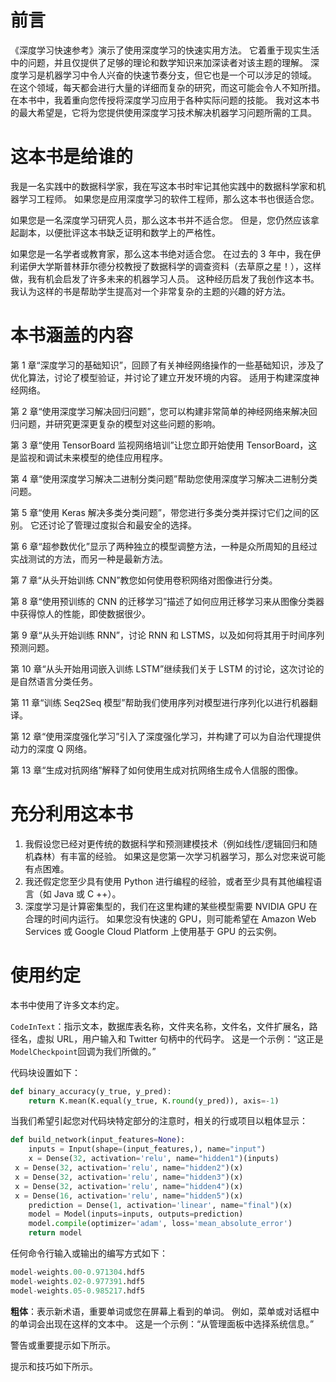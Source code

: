 # 前言

《深度学习快速参考》演示了使用深度学习的快速实用方法。 它着重于现实生活中的问题，并且仅提供了足够的理论和数学知识来加深读者对该主题的理解。 深度学习是机器学习中令人兴奋的快速节奏分支，但它也是一个可以涉足的领域。 在这个领域，每天都会进行大量的详细而复杂的研究，而这可能会令人不知所措。 在本书中，我着重向您传授将深度学习应用于各种实际问题的技能。 我对这本书的最大希望是，它将为您提供使用深度学习技术解决机器学习问题所需的工具。

# 这本书是给谁的

我是一名实践中的数据科学家，我在写这本书时牢记其他实践中的数据科学家和机器学习工程师。 如果您是应用深度学习的软件工程师，那么这本书也很适合您。

如果您是一名深度学习研究人员，那么这本书并不适合您。 但是，您仍然应该拿起副本，以便批评这本书缺乏证明和数学上的严格性。

如果您是一名学者或教育家，那么这本书绝对适合您。 在过去的 3 年中，我在伊利诺伊大学斯普林菲尔德分校教授了数据科学的调查资料（去草原之星！），这样做，我有机会启发了许多未来的机器学习人员。 这种经历启发了我创作这本书。 我认为这样的书是帮助学生提高对一个非常复杂的主题的兴趣的好方法。

# 本书涵盖的内容

第 1 章“深度学习的基础知识”，回顾了有关神经网络操作的一些基础知识，涉及了优化算法，讨论了模型验证，并讨论了建立开发环境的内容。 适用于构建深度神经网络。

第 2 章“使用深度学习解决回归问题”，您可以构建非常简单的神经网络来解决回归问题，并研究更深更复杂的模型对这些问题的影响。

第 3 章“使用 TensorBoard 监视网络培训”让您立即开始使用 TensorBoard，这是监视和调试未来模型的绝佳应用程序。

第 4 章“使用深度学习解决二进制分类问题”帮助您使用深度学习解决二进制分类问题。

第 5 章“使用 Keras 解决多类分类问题”，带您进行多类分类并探讨它们之间的区别。 它还讨论了管理过度拟合和最安全的选择。

第 6 章“超参数优化”显示了两种独立的模型调整方法，一种是众所周知的且经过实战测试的方法，而另一种是最新方法。

第 7 章“从头开始训练 CNN”教您如何使用卷积网络对图像进行分类。

第 8 章“使用预训练的 CNN 的迁移学习”描述了如何应用迁移学习来从图像分类器中获得惊人的性能，即使数据很少。

第 9 章“从头开始训练 RNN”，讨论 RNN 和 LSTMS，以及如何将其用于时间序列预测问题。

第 10 章“从头开始用词嵌入训练 LSTM”继续我们关于 LSTM 的讨论，这次讨论的是自然语言分类任务。

第 11 章“训练 Seq2Seq 模型”帮助我们使用序列对模型进行序列化以进行机器翻译。

第 12 章“使用深度强化学习”引入了深度强化学习，并构建了可以为自治代理提供动力的深度 Q 网络。

第 13 章“生成对抗网络”解释了如何使用生成对抗网络生成令人信服的图像。

# 充分利用这本书

1.  我假设您已经对更传统的数据科学和预测建模技术（例如线性/逻辑回归和随机森林）有丰富的经验。 如果这是您第一次学习机器学习，那么对您来说可能有点困难。
2.  我还假定您至少具有使用 Python 进行编程的经验，或者至少具有其他编程语言（如 Java 或 C ++）。
3.  深度学习是计算密集型的，我们在这里构建的某些模型需要 NVIDIA GPU 在合理的时间内运行。 如果您没有快速的 GPU，则可能希望在 Amazon Web Services 或 Google Cloud Platform 上使用基于 GPU 的云实例。

# 使用约定

本书中使用了许多文本约定。

`CodeInText`：指示文本，数据库表名称，文件夹名称，文件名，文件扩展名，路径名，虚拟 URL，用户输入和 Twitter 句柄中的代码字。 这是一个示例：“这正是`ModelCheckpoint`回调为我们所做的。”

代码块设置如下：

```py
def binary_accuracy(y_true, y_pred):
    return K.mean(K.equal(y_true, K.round(y_pred)), axis=-1)
```

当我们希望引起您对代码块特定部分的注意时，相关的行或项目以粗体显示：

```py
def build_network(input_features=None):
    inputs = Input(shape=(input_features,), name="input")
    x = Dense(32, activation='relu', name="hidden1")(inputs)
 x = Dense(32, activation='relu', name="hidden2")(x)
 x = Dense(32, activation='relu', name="hidden3")(x)
 x = Dense(32, activation='relu', name="hidden4")(x)
 x = Dense(16, activation='relu', name="hidden5")(x)
    prediction = Dense(1, activation='linear', name="final")(x)
    model = Model(inputs=inputs, outputs=prediction)
    model.compile(optimizer='adam', loss='mean_absolute_error')
    return model
```

任何命令行输入或输出的编写方式如下：

```py
model-weights.00-0.971304.hdf5
model-weights.02-0.977391.hdf5
model-weights.05-0.985217.hdf5
```

**粗体**：表示新术语，重要单词或您在屏幕上看到的单词。 例如，菜单或对话框中的单词会出现在这样的文本中。 这是一个示例：“从管理面板中选择系统信息。”

警告或重要提示如下所示。

提示和技巧如下所示。
